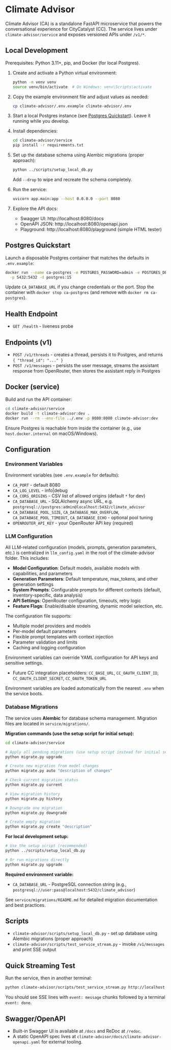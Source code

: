 # Climate Advisor


Climate Advisor (CA) is a standalone FastAPI microservice that powers the conversational experience for CityCatalyst (CC). The service lives under `climate-advisor/service` and exposes versioned APIs under `/v1/*`.

## Local Development

Prerequisites: Python 3.11+, pip, and Docker (for local Postgres).

1. Create and activate a Python virtual environment:
   ```bash
   python -m venv venv
   source venv/bin/activate  # On Windows: venv\Scripts\activate
   ```

2. Copy the example environment file and adjust values as needed:
   ```bash
   cp climate-advisor/.env.example climate-advisor/.env
   ```

3. Start a local Postgres instance (see [Postgres Quickstart](#postgres-quickstart)). Leave it running while you develop.

4. Install dependencies:
   ```bash
   cd climate-advisor/service
   pip install -r requirements.txt
   ```

5. Set up the database schema using Alembic migrations (proper approach):
   ```bash
   python ../scripts/setup_local_db.py
   ```
   Add `--drop` to wipe and recreate the schema completely.

6. Run the service:
   ```bash
   uvicorn app.main:app --host 0.0.0.0 --port 8080
   ```

7. Explore the API docs:
   - Swagger UI: http://localhost:8080/docs
   - OpenAPI JSON: http://localhost:8080/openapi.json
   - Playground: http://localhost:8080/playground (simple HTML tester)

## Postgres Quickstart

Launch a disposable Postgres container that matches the defaults in `.env.example`:

```bash
docker run --name ca-postgres -e POSTGRES_PASSWORD=admin -e POSTGRES_DB=climate_advisor \
  -p 5432:5432 -d postgres:15
```

Update `CA_DATABASE_URL` if you change credentials or the port. Stop the container with `docker stop ca-postgres` (and remove with `docker rm ca-postgres`).

## Health Endpoint

- `GET /health` - liveness probe

## Endpoints (v1)

- `POST /v1/threads` - creates a thread, persists it to Postgres, and returns `{ "thread_id": "..." }`
- `POST /v1/messages` - persists the user message, streams the assistant response from OpenRouter, then stores the assistant reply in Postgres

## Docker (service)

Build and run the API container:

```bash
cd climate-advisor/service
docker build -t climate-advisor:dev .
docker run --rm --env-file ../.env -p 8080:8080 climate-advisor:dev
```

Ensure Postgres is reachable from inside the container (e.g., use `host.docker.internal` on macOS/Windows).

## Configuration

### Environment Variables

Environment variables (see `.env.example` for defaults):

- `CA_PORT` - default 8080
- `CA_LOG_LEVEL` - info|debug
- `CA_CORS_ORIGINS` - CSV list of allowed origins (default `*` for dev)
- `CA_DATABASE_URL` - SQLAlchemy async URL, e.g. `postgresql://postgres:admin@localhost:5432/climate_advisor`
- `CA_DATABASE_POOL_SIZE`, `CA_DATABASE_MAX_OVERFLOW`, `CA_DATABASE_POOL_TIMEOUT`, `CA_DATABASE_ECHO` - optional pool tuning
- `OPENROUTER_API_KEY` - your OpenRouter API key (required)

### LLM Configuration

All LLM-related configuration (models, prompts, generation parameters, etc.) is centralized in `llm_config.yaml` in the root of the climate-advisor folder. This includes:

- **Model Configuration**: Default models, available models with capabilities, and parameters
- **Generation Parameters**: Default temperature, max_tokens, and other generation settings
- **System Prompts**: Configurable prompts for different contexts (default, inventory-specific, data analysis)
- **API Settings**: OpenRouter configuration, timeouts, retry logic
- **Feature Flags**: Enable/disable streaming, dynamic model selection, etc.

The configuration file supports:
- Multiple model providers and models
- Per-model default parameters
- Flexible prompt templates with context injection
- Parameter validation and limits
- Caching and logging configuration

Environment variables can override YAML configuration for API keys and sensitive settings.
- Future CC integration placeholders: `CC_BASE_URL`, `CC_OAUTH_CLIENT_ID`, `CC_OAUTH_CLIENT_SECRET`, `CC_OAUTH_TOKEN_URL`

Environment variables are loaded automatically from the nearest `.env` when the service boots.

### Database Migrations

The service uses **Alembic** for database schema management. Migration files are located in `service/migrations/`.

**Migration commands (use the setup script for initial setup):**
```bash
cd climate-advisor/service

# Apply all pending migrations (use setup script instead for initial setup)
python migrate.py upgrade

# Create new migration from model changes
python migrate.py auto "description of changes"

# Check current migration status
python migrate.py current

# View migration history
python migrate.py history

# Downgrade one migration
python migrate.py downgrade

# Create empty migration
python migrate.py create "description"
```

**For local development setup:**
```bash
# Use the setup script (recommended)
python ../scripts/setup_local_db.py

# Or run migrations directly
python migrate.py upgrade
```

**Required environment variable:**
- `CA_DATABASE_URL` - PostgreSQL connection string (e.g., `postgresql://user:pass@localhost:5432/climate_advisor`)

See `service/migrations/README.md` for detailed migration documentation and best practices.

## Scripts

- `climate-advisor/scripts/setup_local_db.py` - set up database using Alembic migrations (proper approach)
- `climate-advisor/scripts/test_service_stream.py` - invoke `/v1/messages` and print SSE output

## Quick Streaming Test

Run the service, then in another terminal:

```bash
python climate-advisor/scripts/test_service_stream.py http://localhost:8080
```

You should see SSE lines with `event: message` chunks followed by a terminal `event: done`.

## Swagger/OpenAPI

- Built-in Swagger UI is available at `/docs` and ReDoc at `/redoc`.
- A static OpenAPI spec lives at `climate-advisor/docs/climate-advisor-openapi.yaml` for external tooling.

